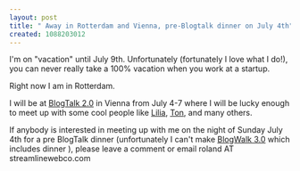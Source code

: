 ```yaml
---
layout: post
title: " Away in Rotterdam and Vienna, pre-Blogtalk dinner on July 4th"
created: 1088203012
---
```

I'm on "vacation" until July 9th.  Unfortunately (fortunately I love what I do!), you can never really take a 100% vacation when you work at a startup.

Right now I am in  Rotterdam.

I will be at <a href="http://blogtalk.net/">BlogTalk 2.0</a> in Vienna from July 4-7 where I will be lucky enough to meet up with some cool people like <a href="http://blog.mathemagenic.com/">Lilia</a>, <a href="http://www.zylstra.org/blog/">Ton</a>, and many others.  

If anybody is interested in meeting up with me on the night of Sunday July 4th for a pre BlogTalk dinner (unfortunately I can't make <a href="http://blogwalk.mediapedagogy.com/BlogWalkVenues/BlogWalk3">BlogWalk 3.0</a> which includes dinner ), please leave a comment or email roland AT streamlinewebco.com




